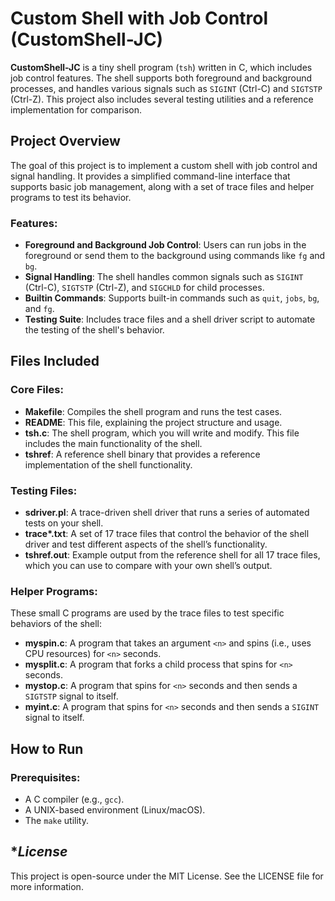 # **Custom Shell with Job Control (CustomShell-JC)**

**CustomShell-JC** is a tiny shell program (`tsh`) written in C, which includes job control features. The shell supports both foreground and background processes, and handles various signals such as `SIGINT` (Ctrl-C) and `SIGTSTP` (Ctrl-Z). This project also includes several testing utilities and a reference implementation for comparison.

## **Project Overview**

The goal of this project is to implement a custom shell with job control and signal handling. It provides a simplified command-line interface that supports basic job management, along with a set of trace files and helper programs to test its behavior.

### **Features:**
- **Foreground and Background Job Control**: Users can run jobs in the foreground or send them to the background using commands like `fg` and `bg`.
- **Signal Handling**: The shell handles common signals such as `SIGINT` (Ctrl-C), `SIGTSTP` (Ctrl-Z), and `SIGCHLD` for child processes.
- **Builtin Commands**: Supports built-in commands such as `quit`, `jobs`, `bg`, and `fg`.
- **Testing Suite**: Includes trace files and a shell driver script to automate the testing of the shell's behavior.

## **Files Included**

### Core Files:
- **Makefile**: Compiles the shell program and runs the test cases.
- **README**: This file, explaining the project structure and usage.
- **tsh.c**: The shell program, which you will write and modify. This file includes the main functionality of the shell.
- **tshref**: A reference shell binary that provides a reference implementation of the shell functionality.

### Testing Files:
- **sdriver.pl**: A trace-driven shell driver that runs a series of automated tests on your shell.
- **trace\*.txt**: A set of 17 trace files that control the behavior of the shell driver and test different aspects of the shell’s functionality.
- **tshref.out**: Example output from the reference shell for all 17 trace files, which you can use to compare with your own shell’s output.

### Helper Programs:
These small C programs are used by the trace files to test specific behaviors of the shell:
- **myspin.c**: A program that takes an argument `<n>` and spins (i.e., uses CPU resources) for `<n>` seconds.
- **mysplit.c**: A program that forks a child process that spins for `<n>` seconds.
- **mystop.c**: A program that spins for `<n>` seconds and then sends a `SIGTSTP` signal to itself.
- **myint.c**: A program that spins for `<n>` seconds and then sends a `SIGINT` signal to itself.

## **How to Run**

### Prerequisites:
- A C compiler (e.g., `gcc`).
- A UNIX-based environment (Linux/macOS).
- The `make` utility.

## **License*
This project is open-source under the MIT License. See the LICENSE file for more information.
